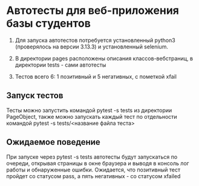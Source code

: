 # Автотесты для веб-приложения базы студентов

1. Для запуска автотестов потребуется установленный python3 (проверялось на версии 3.13.3) и установленный selenium.

2. В директории pages расположены описания классов-вебстраниц, в директории tests - сами автотесты

3. Тестов всего 6: 1 позитивный и 5 негативных, с пометкой xfail 

## Запуск тестов
Тесты можно запустить командой pytest -s tests из директории PageObject, также можно запускать каждый тест по отдельности командой pytest -s tests/<название файла теста>

## Ожидаемое поведение
При запуске через pytest -s tests автотесты будут запускаться по очереди, открывая страницы в окне браузера и выводя в консоль лог работы и обнаруженные ошибки. Ожидается, что позитивный тест пройдет со статусом pass, а пять негативных - со статусом xfailed
